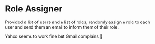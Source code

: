 # Role Assigner


Provided a list of users and a list of roles, randomly assign a role to each user and send them an email to inform them of their role.


Yahoo seems to work fine but Gmail complains :shrug:

